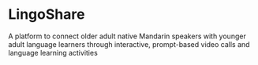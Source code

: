 # LingoShare
A platform to connect older adult native Mandarin speakers with younger adult language learners through interactive, prompt-based video calls and language learning activities
